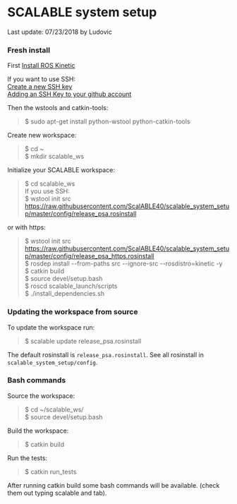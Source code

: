SCALABLE system setup
=======

Last update: 07/23/2018 by Ludovic

### Fresh install
First [Install ROS Kinetic](http://wiki.ros.org/kinetic/Installation)

If you want to use SSH:  
[Create a new SSH key](https://help.github.com/articles/generating-a-new-ssh-key-and-adding-it-to-the-ssh-agent/)  
[Adding an SSH Key to your github account](https://help.github.com/articles/adding-a-new-ssh-key-to-your-github-account/)  

Then the wstools and catkin-tools:
> $ sudo apt-get install python-wstool python-catkin-tools

Create new workspace:
> $ cd ~  
> $ mkdir scalable_ws  

Initialize your SCALABLE workspace:

> $ cd scalable_ws  
If you use SSH:  
> $ wstool init src https://raw.githubusercontent.com/ScalABLE40/scalable_system_setup/master/config/release_psa.rosinstall

or with https:

> $ wstool init src https://raw.githubusercontent.com/ScalABLE40/scalable_system_setup/master/config/release_psa_https.rosinstall  
> $ rosdep install --from-paths src --ignore-src --rosdistro=kinetic -y  
> $ catkin build  
> $ source devel/setup.bash  
> $ roscd scalable_launch/scripts  
> $ ./install_dependencies.sh

### Updating the workspace from source
To update the workspace run:

> $ scalable update release_psa.rosinstall

The default rosinstall is <code>release_psa.rosinstall</code>. See all rosinstall in <code>scalable_system_setup/config</code>.

### Bash commands
Source the workspace:
> $ cd ~/scalable_ws/  
> $ source devel/setup.bash  

Build the workspace:
> $ catkin build

Run the tests:
> $ catkin run_tests

After running catkin build some bash commands will be available. (check them out typing scalable and tab).
